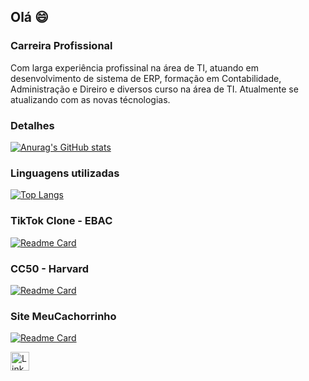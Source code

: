 ## Olá 😄  

### Carreira Profissional

Com larga experiência profissinal na área de TI, atuando em desenvolvimento de sistema de ERP,  formação em Contabilidade, Administração e Direiro e diversos curso na área de TI. Atualmente se atualizando com as novas técnologias.

### Detalhes
[![Anurag's GitHub stats](https://github-readme-stats.vercel.app/api?username=spavan99)](https://github.com/anuraghazra/github-readme-stats)

### Linguagens utilizadas

<!-- 
[![Top Langs](https://github-readme-stats.vercel.app/api/top-langs/?username=spavan99)](https://github.com/anuraghazra/github-readme-stats)
-->
[![Top Langs](https://github-readme-stats.vercel.app/api/top-langs/?username=spavan99&layout=compact)](https://github.com/anuraghazra/github-readme-stats)


### TikTok Clone - EBAC
[![Readme Card](https://github-readme-stats.vercel.app/api/pin/?username=spavan99&repo=TikTok-Clone-)](https://github.com/anuraghazra/github-readme-stats)

### CC50 - Harvard
[![Readme Card](https://github-readme-stats.vercel.app/api/pin/?username=spavan99&repo=Harvard-CC50)](https://github.com/anuraghazra/github-readme-stats)

### Site MeuCachorrinho
[![Readme Card](https://github-readme-stats.vercel.app/api/pin/?username=spavan99&repo=MeuCachorrinho)](https://github.com/anuraghazra/github-readme-stats)

[<img src='https://img.shields.io/badge/LinkedIn-0077B5?sytle=fotr-the-badge&logo=linkedin&logoColor=white' alt='Linkedin' height='30'/>](https://www.linkedin.com/in/silvio-pavan/)

     
<!--
**spavan99/spavan99** is a ✨ _special_ ✨ repository because its `README.md` (this file) appears on your GitHub profile.

Here are some ideas to get you started:

- 🔭 I’m currently working on ...
- 🌱 I’m currently learning ...
- 👯 I’m looking to collaborate on ...
- 🤔 I’m looking for help with ...
- 💬 Ask me about ...
- 📫 How to reach me: ...
- 😄 Pronouns: ...
- ⚡ Fun fact: ...
-->
